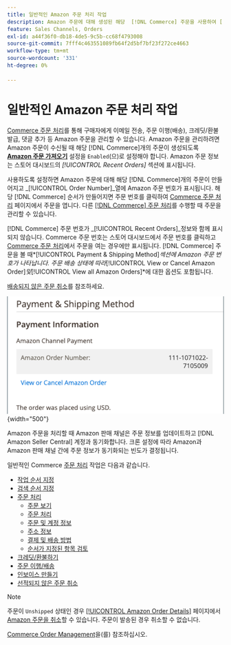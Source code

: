 ```yaml
---
title: 일반적인 Amazon 주문 처리 작업
description: Amazon 주문에 대해 생성된 해당  [!DNL Commerce] 주문을 사용하여 [!UICONTROL Commerce] 관리자의 주문 활동 및 처리를 관리하십시오.
feature: Sales Channels, Orders
exl-id: a44f36f0-db18-4de5-9c5b-cc68f4793008
source-git-commit: 7fff4c463551089fb64f2d5bf7bf23f272ce4663
workflow-type: tm+mt
source-wordcount: '331'
ht-degree: 0%

---
```


# 일반적인 Amazon 주문 처리 작업

[Commerce 주문 처리](https://experienceleague.adobe.com/docs/commerce-admin/stores-sales/order-management/orders/order-processing.html#process-an-order)를 통해 구매자에게 이메일 전송, 주문 이행(배송), 크레딧/환불 발급, 댓글 추가 등 Amazon 주문을 관리할 수 있습니다. Amazon 주문을 관리하려면 Amazon 주문이 수신될 때 해당 [!DNL Commerce]개의 주문이 생성되도록 [**Amazon 주문 가져오기**](./order-settings.md) 설정을 `Enabled`(으)로 설정해야 합니다. Amazon 주문 정보는 스토어 대시보드의 *[!UICONTROL Recent Orders]* 섹션에 표시됩니다.

사용하도록 설정하면 Amazon 주문에 대해 해당 [!DNL Commerce]개의 주문이 만들어지고 _[!UICONTROL Order Number]_열에 Amazon 주문 번호가 표시됩니다. 해당 [!DNL Commerce] 순서가 만들어지면 주문 번호를 클릭하여 [Commerce 주문 처리](https://experienceleague.adobe.com/docs/commerce-admin/stores-sales/order-management/orders/order-processing.html#process-an-order) 페이지에서 주문을 엽니다. 다른 [[!DNL Commerce] 주문 처리](https://experienceleague.adobe.com/docs/commerce-admin/stores-sales/order-management/orders/order-processing.html#process-an-order)를 수행할 때 주문을 관리할 수 있습니다.

[!DNL Commerce] 주문 번호가 _[!UICONTROL Recent Orders]_정보와 함께 표시되지 않습니다. Commerce 주문 번호는 스토어 대시보드에서 주문 번호를 클릭하고 [Commerce 주문 처리](https://experienceleague.adobe.com/docs/commerce-admin/stores-sales/order-management/orders/order-processing.html#process-an-order)에서 주문을 여는 경우에만 표시됩니다. [!DNL Commerce] 주문을 볼 때&#x200B;*[!UICONTROL Payment & Shipping Method]*섹션에 Amazon 주문 번호가 나타납니다. 주문 배송 상태에 따라&#x200B;*[!UICONTROL View or Cancel Amazon Order]*및&#x200B;*[!UICONTROL View all Amazon Orders]*에 대한 옵션도 포함됩니다.

[배송되지 않은 주문 취소](./cancel-unshipped-order.md)를 참조하세요.

![Commerce 순서의 Amazon 주문 정보](assets/amazon-order-number-payment-info.png){width="500"}

Amazon 주문을 처리할 때 Amazon 판매 채널은 주문 정보를 업데이트하고 [!DNL Amazon Seller Central] 계정과 동기화합니다. 크론 설정에 따라 Amazon과 Amazon 판매 채널 간에 주문 정보가 동기화되는 빈도가 결정됩니다.

일반적인 Commerce [주문 처리](https://experienceleague.adobe.com/docs/commerce-admin/stores-sales/order-management/orders/order-processing.html#process-an-order) 작업은 다음과 같습니다.

- [작업 순서 지정](https://experienceleague.adobe.com/docs/commerce-admin/stores-sales/order-management/orders/orders.html#actions)
- [검색 순서 지정](https://experienceleague.adobe.com/docs/commerce-admin/stores-sales/order-management/orders/orders.html#order-search)
- [주문 처리](https://experienceleague.adobe.com/docs/commerce-admin/stores-sales/order-management/orders/order-processing.html#process-an-order)
   - [주문 보기](https://experienceleague.adobe.com/docs/commerce-admin/stores-sales/order-management/orders/order-processing.html#process-an-order#view-an-order)
   - [주문 처리](https://experienceleague.adobe.com/docs/commerce-admin/stores-sales/order-management/orders/order-processing.html#process-an-order#process-an-order)
   - [주문 및 계정 정보](https://experienceleague.adobe.com/docs/commerce-admin/stores-sales/order-management/orders/order-processing.html#process-an-order#order-and-account-information)
   - [주소 정보](https://experienceleague.adobe.com/docs/commerce-admin/stores-sales/order-management/orders/order-processing.html#process-an-order#address-information)
   - [결제 및 배송 방법](https://experienceleague.adobe.com/docs/commerce-admin/stores-sales/order-management/orders/order-processing.html#process-an-order#payment--shipping-method)
   - [순서가 지정된 항목 검토](https://experienceleague.adobe.com/docs/commerce-admin/stores-sales/order-management/orders/order-processing.html#process-an-order#review-items-ordered)
- [크레딧/환불하기](https://experienceleague.adobe.com/docs/commerce-admin/stores-sales/order-management/credit-memos/credit-memo-create.html)
- [주문 이행/배송](https://experienceleague.adobe.com/docs/commerce-admin/stores-sales/order-management/shipments.html#create-a-shipment)
- [인보이스 만들기](https://experienceleague.adobe.com/docs/commerce-admin/stores-sales/order-management/invoices.html#create-an-invoice)
- [선적되지 않은 주문 취소](./cancel-unshipped-order.md)

>[!NOTE]
>
>주문이 `Unshipped` 상태인 경우 [[!UICONTROL Amazon Order Details]](./amazon-order-details.md) 페이지에서 [Amazon 주문을 취소](./cancel-unshipped-order.md)할 수 있습니다. 주문이 발송된 경우 취소할 수 없습니다.

[Commerce Order Management](https://experienceleague.adobe.com/docs/commerce-admin/stores-sales/introduction.html#order-management-and-operations)을(를) 참조하십시오.
